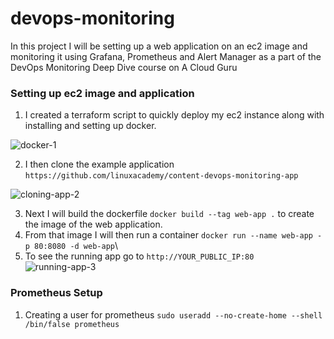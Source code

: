 # devops-monitoring

In this project I will be setting up a web application on an ec2 image and monitoring it using Grafana, Prometheus and Alert Manager as a part of the DevOps Monitoring Deep Dive course on A Cloud Guru

### Setting up ec2 image and application 

1. I created a terraform script to quickly deploy my ec2 instance along with installing and setting up docker. 

![docker-1](https://github.com/josiah34/devops-monitoring/assets/25124463/31819a95-bb65-4618-be01-94b33ce9244b)

2. I then clone the example application ``https://github.com/linuxacademy/content-devops-monitoring-app``

![cloning-app-2](https://github.com/josiah34/devops-monitoring/assets/25124463/ebc03836-1144-45ad-bf00-ddf48cdf457e)

3. Next I will build the dockerfile ``docker build --tag web-app .`` to create the image of the web application. 
4. From that image I will then run a container ``docker run --name web-app -p 80:8080 -d web-app``\
5. To see the running app go to ``http://YOUR_PUBLIC_IP:80``
![running-app-3](https://github.com/josiah34/devops-monitoring/assets/25124463/b4e413f2-42e2-4f84-be48-849a237fcd24)

### Prometheus Setup 

1. Creating a user for prometheus ``sudo useradd --no-create-home --shell /bin/false prometheus``
